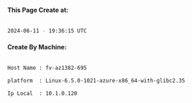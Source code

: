 
   
#### This Page Create at:

```bash

2024-06-11 - 19:36:15 UTC

```

#### Create By Machine:

```bash

Host Name : fv-az1382-695

platform  : Linux-6.5.0-1021-azure-x86_64-with-glibc2.35

Ip Local  : 10.1.0.120

```

